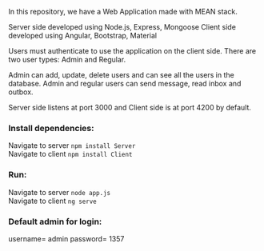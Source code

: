 In this repository, we have a Web Application made with MEAN stack.

Server side developed using Node.js, Express, Mongoose
Client side developed using Angular, Bootstrap, Material

Users must authenticate to use the application on the client side. There are two user types: Admin and Regular.

Admin can add, update, delete users and can see all the users in the database.
Admin and regular users can send message, read inbox and outbox.

Server side listens at port 3000 and Client side is at port 4200 by default.

### Install dependencies:
Navigate to server `npm install Server`\
Navigate to client `npm install Client`

### Run:
Navigate to server `node app.js`\
Navigate to client `ng serve`

### Default admin for login:
username= admin
password= 1357
